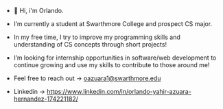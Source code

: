- 👋 Hi, i'm Orlando.

- I’m currently a student at Swarthmore College and prospect CS major.
- In my free time, I try to improve my programming skills and understanding of CS concepts through short projects!
- I’m looking for internship opportunities in software/web development to continue growing and use my skills to contribute to those around me!

- Feel free to reach out -> oazuara1@swarthmore.edu
- Linkedin -> https://www.linkedin.com/in/orlando-yahir-azuara-hernandez-174221182/

<!---
orlandoazu0709/orlandoazu0709 is a ✨ special ✨ repository because its `README.md` (this file) appears on your GitHub profile.
You can click the Preview link to take a look at your changes.
--->
